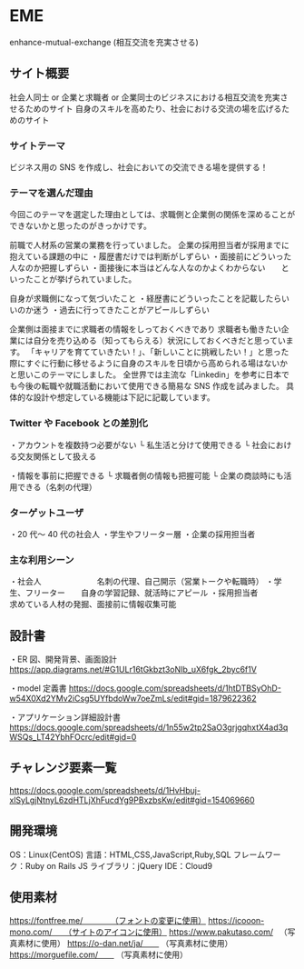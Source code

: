 # EME

enhance-mutual-exchange (相互交流を充実させる)

## サイト概要

社会人同士 or 企業と求職者 or 企業同士のビジネスにおける相互交流を充実させるためのサイト
自身のスキルを高めたり、社会における交流の場を広げるためのサイト

### サイトテーマ

ビジネス用の SNS を作成し、社会においての交流できる場を提供する！

### テーマを選んだ理由

今回このテーマを選定した理由としては、求職側と企業側の関係を深めることができないかと思ったのがきっかけです。

前職で人材系の営業の業務を行っていました。
企業の採用担当者が採用までに抱えている課題の中に
・履歴書だけでは判断がしずらい
・面接前にどういった人なのか把握しずらい
・面接後に本当はどんな人なのかよくわからない　　といったことが挙げられていました。

自身が求職側になって気づいたこと
・経歴書にどういったことを記載したらいいのか迷う
・過去に行ってきたことがアピールしずらい

企業側は面接までに求職者の情報をしっておくべきであり
求職者も働きたい企業には自分を売り込める（知ってもらえる）状況にしておくべきだと思っています。
「キャリアを育てていきたい！」、「新しいことに挑戦したい！」と思った際にすぐに行動に移せるように自身のスキルを日頃から高められる場はないかと思いこのテーマにしました。
全世界では主流な「Linkedin」を参考に日本でも今後の転職や就職活動において使用できる簡易な SNS 作成を試みました。
具体的な設計や想定している機能は下記に記載しています。

### Twitter や Facebook との差別化

・アカウントを複数持つ必要がない
└ 私生活と分けて使用できる
└ 社会における交友関係として扱える

・情報を事前に把握できる
└ 求職者側の情報も把握可能
└ 企業の商談時にも活用できる（名刺の代理）

### ターゲットユーザ

・20 代～ 40 代の社会人
・学生やフリーター層
・企業の採用担当者

### 主な利用シーン

・社会人　　　　　　　名刺の代理、自己開示（営業トークや転職時）
・学生、フリーター　　自身の学習記録、就活時にアピール
・採用担当者　　　　　求めている人材の発掘、面接前に情報収集可能

## 設計書

・ER 図、開発背景、画面設計
https://app.diagrams.net/#G1ULr16tGkbzt3oNIb_uX6fgk_2byc6f1V

・model 定義書
https://docs.google.com/spreadsheets/d/1htDTBSyOhD-w54X0Xd2YMv2iCsg5UYfbdoWw7oeZmLs/edit#gid=1879622362

・アプリケーション詳細設計書
https://docs.google.com/spreadsheets/d/1n55w2tp2SaO3grjgqhxtX4ad3qWSQs_LT42YbhFOcrc/edit#gid=0

## チャレンジ要素一覧

https://docs.google.com/spreadsheets/d/1HvHbuj-xlSyLgjNtnyL6zdHTLjXhFucdYg9PBxzbsKw/edit#gid=154069660

## 開発環境

OS：Linux(CentOS)
言語：HTML,CSS,JavaScript,Ruby,SQL
フレームワーク：Ruby on Rails
JS ライブラリ：jQuery
IDE：Cloud9

## 使用素材

https://fontfree.me/　　　　（フォントの変更に使用）
https://icooon-mono.com/　　（サイトのアイコンに使用）
https://www.pakutaso.com/ 　（写真素材に使用）
https://o-dan.net/ja/　　 （写真素材に使用）
https://morguefile.com/　　 （写真素材に使用）
